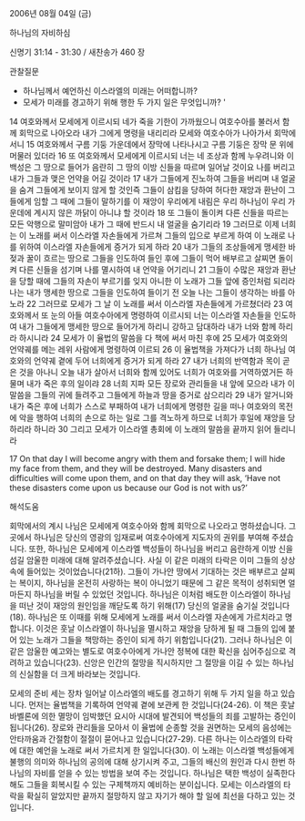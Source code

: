 2006년 08월 04일 (금)

하나님의 자비하심



신명기 31:14 - 31:30 / 새찬송가 460 장


관찰질문
- 하나님께서 예언하신 이스라엘의 미래는 어떠합니까? 
- 모세가 미래를 경고하기 위해 행한 두 가지 일은 무엇입니까? '

14 여호와께서 모세에게 이르시되 네가 죽을 기한이 가까웠으니 여호수아를 불러서 함께 회막으로 나아오라 내가 그에게 명령을 내리리라 모세와 여호수아가 나아가서 회막에 서니 15 여호와께서 구름 기둥 가운데에서 장막에 나타나시고 구름 기둥은 장막 문 위에 머물러 있더라 16 또 여호와께서 모세에게 이르시되 너는 네 조상과 함께 누우려니와 이 백성은 그 땅으로 들어가 음란히 그 땅의 이방 신들을 따르며 일어날 것이요 나를 버리고 내가 그들과 맺은 언약을 어길 것이라 17 내가 그들에게 진노하여 그들을 버리며 내 얼굴을 숨겨 그들에게 보이지 않게 할 것인즉 그들이 삼킴을 당하여 허다한 재앙과 환난이 그들에게 임할 그 때에 그들이 말하기를 이 재앙이 우리에게 내림은 우리 하나님이 우리 가운데에 계시지 않은 까닭이 아니냐 할 것이라 18 또 그들이 돌이켜 다른 신들을 따르는 모든 악행으로 말미암아 내가 그 때에 반드시 내 얼굴을 숨기리라 19 그러므로 이제 너희는 이 노래를 써서 이스라엘 자손들에게 가르쳐 그들의 입으로 부르게 하여 이 노래로 나를 위하여 이스라엘 자손들에게 증거가 되게 하라 20 내가 그들의 조상들에게 맹세한 바 젖과 꿀이 흐르는 땅으로 그들을 인도하여 들인 후에 그들이 먹어 배부르고 살찌면 돌이켜 다른 신들을 섬기며 나를 멸시하여 내 언약을 어기리니 21 그들이 수많은 재앙과 환난을 당할 때에 그들의 자손이 부르기를 잊지 아니한 이 노래가 그들 앞에 증인처럼 되리라 나는 내가 맹세한 땅으로 그들을 인도하여 들이기 전 오늘 나는 그들이 생각하는 바를 아노라 22 그러므로 모세가 그 날 이 노래를 써서 이스라엘 자손들에게 가르쳤더라 23 여호와께서 또 눈의 아들 여호수아에게 명령하여 이르시되 너는 이스라엘 자손들을 인도하여 내가 그들에게 맹세한 땅으로 들어가게 하리니 강하고 담대하라 내가 너와 함께 하리라 하시니라 24 모세가 이 율법의 말씀을 다 책에 써서 마친 후에 25 모세가 여호와의 언약궤를 메는 레위 사람에게 명령하여 이르되 26 이 율법책을 가져다가 너희 하나님 여호와의 언약궤 곁에 두어 너희에게 증거가 되게 하라 27 내가 너희의 반역함과 목이 곧은 것을 아나니 오늘 내가 살아서 너희와 함께 있어도 너희가 여호와를 거역하였거든 하물며 내가 죽은 후의 일이랴 28 너희 지파 모든 장로와 관리들을 내 앞에 모으라 내가 이 말씀을 그들의 귀에 들려주고 그들에게 하늘과 땅을 증거로 삼으리라 29 내가 알거니와 내가 죽은 후에 너희가 스스로 부패하여 내가 너희에게 명령한 길을 떠나 여호와의 목전에 악을 행하여 너희의 손으로 하는 일로 그를 격노하게 하므로 너희가 후일에 재앙을 당하리라 하니라 30 그리고 모세가 이스라엘 총회에 이 노래의 말씀을 끝까지 읽어 들리니라

17  On that day I will become angry with them and forsake them; I will hide my face from them, and they will be destroyed. Many disasters and difficulties will come upon them, and on that day they will ask, ‘Have not these disasters come upon us because our God is not with us?’

해석도움





회막에서의 계시  나님은 모세에게 여호수아와 함께 회막으로 나오라고 명하셨습니다. 그곳에서 하나님은 당신의 영광의 임재로써 여호수아에게 지도자의 권위를 부여해 주셨습니다. 또한, 하나님은 모세에게 이스라엘 백성들이 하나님을 버리고 음란하게 이방 신을 섬길 암울한 미래에 대해 알려주셨습니다. 사실 이 같은 미래의 타락은 이미 그들의 상상 속에 들어있는 것이었습니다(21하). 그들이 가나안 땅에서 기대하는 것은 배부르고 살찌는 복이지, 하나님을 온전히 사랑하는 복이 아니었기 때문에 그 같은 목적이 성취되면 얼마든지 하나님을 버릴 수 있었던 것입니다. 하나님은 이처럼 배도한 이스라엘이 하나님을 떠난 것이 재앙의 원인임을 깨닫도록 하기 위해(17) 당신의 얼굴을 숨기실 것입니다(18). 하나님은 또 이때를 위해 모세에게 노래를 써서 이스라엘 자손에게 가르치라고 명합니다. 이것은 훗날 이스라엘이 하나님을 멸시하고 재앙을 당하게 될 때 그들의 입에 붙어 있는 노래가 그들을 책망하는 증인이 되게 하기 위함입니다(21). 그러나 하나님은 이 같은 암울한 예고와는 별도로 여호수아에게 가나안 정복에 대한 확신을 심어주심으로 격려하고 있습니다(23). 신앙은 인간의 절망을 직시하지만 그 절망을 이길 수 있는 하나님의 신실함을 더 크게 바라보는 것입니다. 

모세의 준비  세는 장차 일어날 이스라엘의 배도를 경고하기 위해 두 가지 일을 하고 있습니다. 먼저는 율법책을 기록하여 언약궤 곁에 보관케 한 것입니다(24-26). 이 책은 훗날 바벨론에 의한 멸망이 임박했던 요시아 시대에 발견되어 백성들의 죄를 고발하는 증인이 됩니다(26). 장로와 관리들을 모아서 이 율법에 순종할 것을 권면하는 모세의 음성에는 안타까움과 간절함이 절절이 묻어나고 있습니다(27-29). 다른 하나는 이스라엘의 타락에 대한 예언을 노래로 써서 가르치게 한 일입니다(30). 이 노래는 이스라엘 백성들에게 불행의 의미와 하나님의 공의에 대해 상기시켜 주고, 그들의 배신의 원인과 다시 한번 하나님의 자비를 얻을 수 있는 방법을 보여 주는 것입니다. 하나님은 택한 백성이 실족한다 해도 그들을 회복시킬 수 있는 구제책까지 예비하는 분이십니다. 모세는 이스라엘의 타락을 확실히 알았지만 끝까지 절망하지 않고 자기가 해야 할 일에 최선을 다하고 있는 것입니다.
